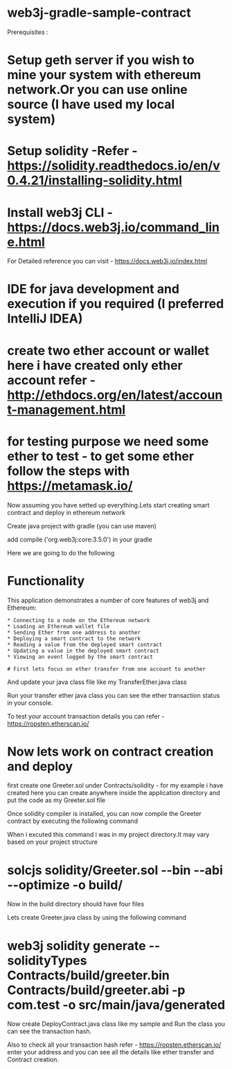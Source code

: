 # web3j-gradle-sample-contract

Prerequisites : 

# Setup geth server if you wish to mine your system with ethereum network.Or you can use online source (I have used my local system)

# Setup solidity -Refer - https://solidity.readthedocs.io/en/v0.4.21/installing-solidity.html

# Install web3j CLI - https://docs.web3j.io/command_line.html

For Detailed reference you can visit - https://docs.web3j.io/index.html

# IDE for java development and execution if you required (I preferred IntelliJ IDEA)

# create two ether account or wallet here i have created only ether account refer - http://ethdocs.org/en/latest/account-management.html

# for testing purpose we need some ether to test - to get some ether follow the steps with https://metamask.io/

Now assuming you have setted up everything.Lets start creating smart contract and deploy in ethereum network

Create java project with gradle (you can use maven)

add compile ('org.web3j:core:3.5.0') in your gradle

Here we are going to do the following 

# Functionality

This application demonstrates a number of core features of web3j and Ethereum:

    * Connecting to a node on the Ethereum network
    * Loading an Ethereum wallet file
    * Sending Ether from one address to another
    * Deploying a smart contract to the network
    * Reading a value from the deployed smart contract
    * Updating a value in the deployed smart contract
    * Viewing an event logged by the smart contract
    
    # First lets focus on ether transfer from one account to another 



And update your java class file like my TransferEther.java class

Run your transfer ether java class you can see the ether transaction status in your console.

To test your account transaction details you can refer - https://ropsten.etherscan.io/

# Now lets work on contract creation and deploy 

first create one Greeter.sol under Contracts/solidity - for my example i have created here you can create anywhere inside the application directory and put the code as my Greeter.sol file

Once solidity compiler is installed, you can now compile the Greeter contract by executing the following command 

When i excuted this command i was in my project directory.It may vary based on your project structure

# solcjs solidity/Greeter.sol --bin --abi --optimize -o build/

Now in the build directory should have four files

Lets create Greeter.java class by using the following command

# web3j solidity generate --solidityTypes Contracts/build/greeter.bin Contracts/build/greeter.abi  -p com.test -o src/main/java/generated 

Now create DeployContract.java class like my sample and Run the class you can see the transaction hash.

Also to check all your transaction hash refer - https://ropsten.etherscan.io/ enter your address and you can see all the details like ether transfer and Contract creation.

 





